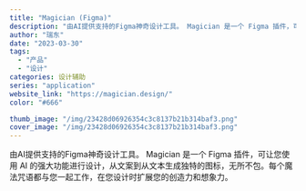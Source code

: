 ```yaml
---
title: "Magician (Figma)"
description: "由AI提供支持的Figma神奇设计工具。 Magician 是一个 Figma 插件，可让您使用 AI 的强大功能进行设"
author: "瑞东"
date: "2023-03-30"
tags:
  - "产品"
  - "设计"
categories: 设计辅助
series: "application"
website_link: "https://magician.design/"
color: "#666"

thumb_image: "/img/23428d06926354c3c8137b21b314baf3.png"
cover_image: "/img/23428d06926354c3c8137b21b314baf3.png"
---
```


由AI提供支持的Figma神奇设计工具。 Magician 是一个 Figma 插件，可让您使用 AI 的强大功能进行设计，从文案到从文本生成独特的图标，无所不包。每个魔法咒语都与您一起工作，在您设计时扩展您的创造力和想象力。 